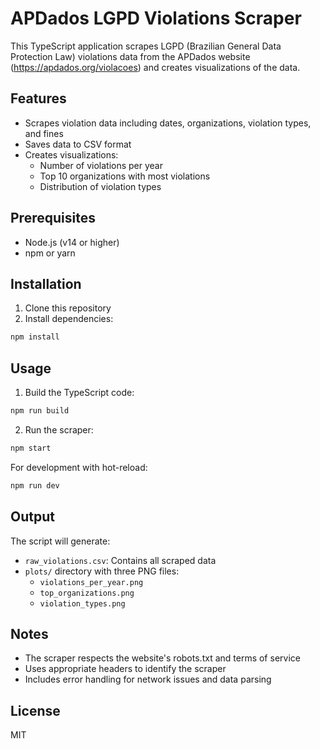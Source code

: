 # APDados LGPD Violations Scraper

This TypeScript application scrapes LGPD (Brazilian General Data Protection Law) violations data from the APDados website (https://apdados.org/violacoes) and creates visualizations of the data.

## Features

- Scrapes violation data including dates, organizations, violation types, and fines
- Saves data to CSV format
- Creates visualizations:
  - Number of violations per year
  - Top 10 organizations with most violations
  - Distribution of violation types

## Prerequisites

- Node.js (v14 or higher)
- npm or yarn

## Installation

1. Clone this repository
2. Install dependencies:
```bash
npm install
```

## Usage

1. Build the TypeScript code:
```bash
npm run build
```

2. Run the scraper:
```bash
npm start
```

For development with hot-reload:
```bash
npm run dev
```

## Output

The script will generate:
- `raw_violations.csv`: Contains all scraped data
- `plots/` directory with three PNG files:
  - `violations_per_year.png`
  - `top_organizations.png`
  - `violation_types.png`

## Notes

- The scraper respects the website's robots.txt and terms of service
- Uses appropriate headers to identify the scraper
- Includes error handling for network issues and data parsing

## License

MIT 